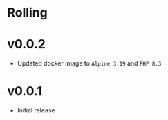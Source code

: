 # Rolling

# v0.0.2
- Updated docker image to `Alpine 3.19` and `PHP 8.3`

# v0.0.1
- Initial release